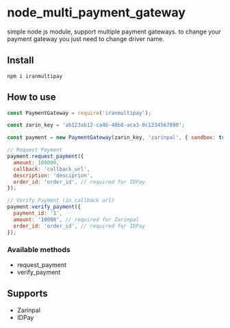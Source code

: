 # node_multi_payment_gateway
simple node js module, support multiple payment gateways. to change your payment gateway you just need to change driver name.

## Install

```
npm i iranmultipay
```

## How to use

```javascript
const PaymentGateway = require('iranmultipay');

const zarin_key = 'ab123ab12-ca46-40b8-aca3-0c1234567890';

const payment = new PaymentGateway(zarin_key, 'zarinpal', { sandbox: true });

// Request Payment
payment.request_payment({
  amount: 100000,
  callback: 'callback_url',
  description: 'desciprion',
  order_id: 'order_id', // required for IDPay
});

// Verify Payment (in callback url)
payment.verify_payment({
  payment_id: '1',
  amount: '10000', // required for Zarinpal
  order_id: 'order_id', // required for IDPay
});
```

### Available methods
* request_payment
* verify_payment


## Supports 
* Zarinpal
* IDPay


